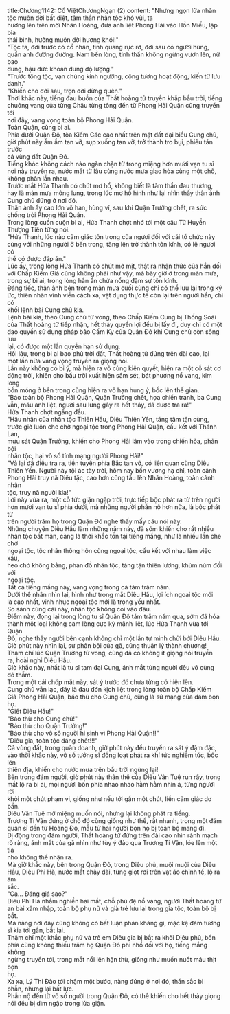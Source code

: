title:Chương1142: Cổ ViệtChươngNgạn (2)
content:
"Nhưng ngọn lửa nhân tộc muôn đời bất diệt, tâm thần nhân tộc khó vùi, ta<br>hướng lên trên mời Nhân Hoàng, đưa anh liệt Phong Hải vào Hồn Miếu, lập bia<br>thái bình, hưởng muôn đời hương khói!"<br>"Tộc ta, đời trước có cổ nhân, tinh quang rực rỡ, đời sau có người hùng,<br>quần anh đường đường. Nam bền lòng, tinh thần không ngừng vươn lên, nữ bao<br>dung, hậu đức khoan dung độ lượng."<br>"Trước tông tộc, vạn chúng kính ngưỡng, cộng tương hoạt động, kiến từ lưu<br>danh."<br>"Khiến cho đời sau, trọn đời đừng quên."<br>Thời khắc này, tiếng đau buồn của Thất hoàng tử truyền khắp bầu trời, tiếng<br>chuông vang của từng Châu từng tông đến từ Phong Hải Quận cũng truyền tới<br>nơi đây, vang vọng toàn bộ Phong Hải Quận.<br>Toàn Quận, cùng bi ai.<br>Phía dưới Quận Đô, tòa Kiếm Các cao nhất trên mặt đất đại biểu Cung chủ,<br>giờ phút này ầm ầm tan vỡ, sụp xuống tan vỡ, trở thành tro bụi, phiêu tán trước<br>cả vùng đất Quận Đô.<br>Tiếng khóc không cách nào ngăn chặn từ trong miệng hơn mười vạn tu sĩ<br>nơi này truyền ra, nước mắt từ lâu cùng nước mưa giao hòa cùng một chỗ,<br>không phân lẫn nhau.<br>Trước mắt Hứa Thanh có chút mơ hồ, không biết là tâm thần đau thương,<br>hay là màn mưa mông lung, trong lúc mơ hồ hình như lại nhìn thấy thân ảnh<br>Cung chủ đứng ở nơi đó.<br>Thân ảnh ấy cao lớn vô hạn, hùng vĩ, sau khi Quận Trưởng chết, ra sức<br>chống trời Phong Hải Quận.<br>Trong lòng cuồn cuộn bi ai, Hứa Thanh chợt nhớ tới một câu Tử Huyền<br>Thượng Tiên từng nói.<br>"Hứa Thanh, lúc nào cảm giác tôn trọng của ngươi đối với cái tổ chức này<br>cùng với những người ở bên trong, tăng lên trở thành tôn kính, có lẽ ngươi có<br>thể có được đáp án."<br>Lúc ấy, trong lòng Hứa Thanh có chút mờ mịt, thật ra nhận thức của hắn đối<br>với Chấp Kiếm Giả cũng không phải như vậy, mà bây giờ ở trong màn mưa,<br>trong sự bi ai, trong lòng hắn ẩn chứa nồng đậm sự tôn kính.<br>Đáng tiếc, thân ảnh bên trong màn mưa cuối cùng chỉ có thể lưu lại trong ký<br>ức, thiên nhân vĩnh viễn cách xa, vật dụng thực tế còn lại trên người hắn, chỉ có<br>khối lệnh bài Cung chủ kia.<br>Lệnh bài kia, theo Cung chủ tử vong, theo Chấp Kiếm Cung bị Thống Soái<br>của Thất hoàng tử tiếp nhận, hết thảy quyền lợi đều bị lấy đi, duy chỉ có một<br>đạo quyền sử dụng pháp bảo Cấm Kỵ của Quận Đô khi Cung chủ còn sống lưu<br>lại, có được một lần quyền hạn sử dụng.<br>Hồi lâu, trong bi ai bao phủ trời đất, Thất hoàng tử đứng trên đài cao, lại<br>một lần nữa vang vọng truyền ra giọng nói.<br>Lần này không có bi ý, mà hiện ra vô cùng kiên quyết, hiện ra một cỗ sát cơ<br>động trời, khiến cho bầu trời xuất hiện sấm sét, bát phương nổ vang, kim long<br>bốn móng ở bên trong cũng hiện ra vô hạn hung ý, bốc lên thế gian.<br>"Báo toàn bộ Phong Hải Quận, Quận Trưởng chết, họa chiến tranh, ba Cung<br>vẫn, máu anh liệt, người sau lưng gây ra hết thảy, đã được tra ra!"<br>Hứa Thanh chợt ngẩng đầu.<br>"Hậu nhân của nhân tộc Thiên Hầu, Diêu Thiên Yến, táng tâm tận cùng,<br>trước giờ luôn che chở ngoại tộc trong Phong Hải Quận, cấu kết với Thánh Lan,<br>mưu sát Quận Trưởng, khiến cho Phong Hải lâm vào trong chiến hỏa, phản bội<br>nhân tộc, hại vô số tính mạng người Phong Hải!"<br>"Vả lại đã điều tra ra, tiền tuyến phía Bắc tan vỡ, có liên quan cùng Diêu<br>Thiên Yến. Người này tội ác tày trời, hôm nay bổn vương hạ chỉ, toàn cảnh<br>Phong Hải truy nã Diêu tặc, cao hơn cũng tấu lên Nhân Hoàng, toàn cảnh nhân<br>tộc, truy nã người kia!"<br>Lời này vừa ra, một cỗ tức giận ngập trời, trực tiếp bộc phát ra từ trên người<br>hơn mười vạn tu sĩ phía dưới, mà những người phẫn nộ hơn nữa, là bộc phát từ<br>trên người trăm họ trong Quận Đô nghe thấy mấy câu nói này.<br>Những chuyện Diêu Hầu làm những năm này, đã sớm khiến cho rất nhiều<br>nhân tộc bất mãn, càng là thời khắc tồn tại tiếng mắng, như là nhiều lần che chở<br>ngoại tộc, tộc nhân thông hôn cùng ngoại tộc, cấu kết với nhau làm việc xấu,<br>heo chó không bằng, phản đồ nhân tộc, táng tận thiên lương, khúm núm đối với<br>ngoại tộc.<br>Tất cả tiếng mắng này, vang vọng trong cả tám trăm năm.<br>Dưới thế nhân nhìn lại, hình như trong mắt Diêu Hầu, lợi ích ngoại tộc mới<br>là cao nhất, vinh nhục ngoại tộc mới là trọng yếu nhất.<br>So sánh cùng cái này, nhân tộc không coi vào đâu.<br>Điểm này, đọng lại trong lòng tu sĩ Quận Đô tám trăm năm qua, sớm đã hóa<br>thành một loại không cam lòng cực kỳ mãnh liệt, lúc Hứa Thanh vừa tới Quận<br>Đô, nghe thấy người bên cạnh không chỉ một lần tự mình chửi bới Diêu Hầu.<br>Giờ phút này nhìn lại, sự phản bội của gã, cũng thuận lý thành chương!<br>Thậm chí lúc Quận Trưởng tử vong, cũng đã có không ít giọng nói truyền<br>ra, hoài nghi Diêu Hầu.<br>Giờ khắc này, nhất là tu sĩ tam đại Cung, ánh mắt từng người đều vô cùng<br>đỏ thẫm.<br>Trong một cái chớp mắt này, sát ý trước đó chưa từng có hiện lên.<br>Cung chủ vẫn lạc, đây là đau đớn kịch liệt trong lòng toàn bộ Chấp Kiếm<br>Giả Phong Hải Quận, báo thù cho Cung chủ, cũng là sứ mạng của đám bọn họ.<br>"Giết Diêu Hầu!"<br>"Báo thù cho Cung chủ!"<br>"Báo thù cho Quận Trưởng!"<br>"Báo thù cho vô số người hi sinh vì Phong Hải Quận!!"<br>"Diêu gia, toàn tộc đáng chết!!!"<br>Cả vùng đất, trong quân doanh, giờ phút này đều truyền ra sát ý đậm đặc,<br>vào thời khắc này, vô số tướng sĩ đồng loạt phát ra khí tức nghiêm túc, bốc lên<br>thiên địa, khiến cho nước mưa trên bầu trời ngừng lại!<br>Bên trong đám người, giờ phút này thân thể của Diêu Vân Tuệ run rẩy, trong<br>mắt lộ ra bi ai, mọi người bốn phía nhao nhao hằm hằm nhìn ả, từng người rời<br>khỏi một chút phạm vi, giống như nếu tới gần một chút, liền cảm giác dơ bẩn.<br>Diêu Vân Tuệ mở miệng muốn nói, nhưng lại không phát ra tiếng.<br>Trương Ti Vận đứng ở chỗ đó cũng giống như thế, rất nhanh, trong một đám<br>quân sĩ đến từ Hoàng Đô, mẫu tử hai người bọn họ bị toàn bộ mang đi.<br>Dị động trong đám người, Thất hoàng tử đứng trên đài cao nhìn rành mạch<br>rõ ràng, ánh mắt của gã nhìn như tùy ý đảo qua Trương Ti Vận, lóe lên một tia<br>nhỏ không thể nhận ra.<br>Mà giờ khắc này, bên trong Quận Đô, trong Diêu phủ, muội muội của Diêu<br>Hầu, Diêu Phi Hà, nước mắt chảy dài, từng giọt rơi trên vạt áo chỉnh tề, lộ ra ám<br>sắc.<br>"Ca... Đáng giá sao?"<br>Diêu Phi Hà nhắm nghiền hai mắt, chỗ phủ đệ nổ vang, người Thất hoàng tử<br>an bài xâm nhập, toàn bộ phụ nữ và già trẻ lưu lại trong gia tộc, toàn bộ bị bắt.<br>Mà nàng nơi đây cũng không có bất luận phản kháng gì, mặc kệ đám tướng<br>sĩ kia tới gần, bắt lại.<br>Thậm chí một khắc phụ nữ và trẻ em Diêu gia bị bắt ra khỏi Diêu phủ, bốn<br>phía cũng không thiếu trăm họ Quận Đô phỉ nhổ đối với họ, tiếng mắng không<br>ngừng truyền tới, trong mắt nổi lên hận thù, giống như muốn nuốt máu thịt bọn<br>họ.<br>Xa xa, Lý Thi Đào tới chậm một bước, nàng đứng ở nơi đó, thần sắc bi<br>phẫn, nhưng lại bất lực.<br>Phẫn nộ đến từ vô số người trong Quận Đô, có thể khiến cho hết thảy giọng<br>nói đều bị dìm ngập trong lửa giận.